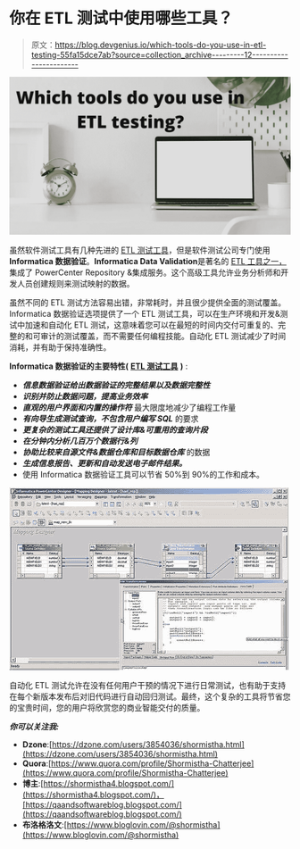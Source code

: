 # 你在 ETL 测试中使用哪些工具？

> 原文：<https://blog.devgenius.io/which-tools-do-you-use-in-etl-testing-55fa15dce7ab?source=collection_archive---------12----------------------->

![](img/c6cfcd122010e85ad802719aa141b1ad.png)

虽然软件测试工具有几种先进的 [ETL 测试工具](https://www.bloglovin.com/@shormistha/posts)，但是软件测试公司专门使用 **Informatica 数据验证**。**Informatica Data Validation**是著名的 [ETL 工具之一，](https://www.bloglovin.com/@shormistha/posts)集成了 PowerCenter Repository &集成服务。这个高级工具允许业务分析师和开发人员创建规则来测试映射的数据。

虽然不同的 ETL 测试方法容易出错，非常耗时，并且很少提供全面的测试覆盖。Informatica 数据验证选项提供了一个 ETL 测试工具，可以在生产环境和开发&测试中加速和自动化 ETL 测试，这意味着您可以在最短的时间内交付可重复的、完整的和可审计的测试覆盖，而不需要任何编程技能。自动化 ETL 测试减少了时间消耗，并有助于保持准确性。

**Informatica 数据验证的主要特性(** [**ETL 测试工具**](https://www.bloglovin.com/@shormistha/posts) **)** :

*   ***信息数据验证给出数据验证的完整结果以及数据完整性***
*   ***识别并防止数据问题，提高业务效率***
*   ***直观的用户界面和内置的操作符*** 最大限度地减少了编程工作量
*   ***有向导生成测试查询，不包含用户编写 SQL*** 的要求
*   ***更复杂的测试工具还提供了设计库&可重用的查询片段***
*   ***在分钟内分析几百万个数据行&列***
*   ***协助比较来自源文件&数据仓库和目标数据仓库*** 的数据
*   ***生成信息报告、更新和自动发送电子邮件结果。***
*   使用 Informatica 数据验证工具可以节省 50%到 90%的工作和成本。

![](img/34dbade9ef72ed619c39759c8974648a.png)

自动化 ETL 测试允许在没有任何用户干预的情况下进行日常测试，也有助于支持在每个新版本发布后对旧代码进行自动回归测试。最终，这个复杂的工具将节省您的宝贵时间，您的用户将欣赏您的商业智能交付的质量。

***你可以关注我:***

*   **Dzone**:[https://dzone.com/users/3854036/shormistha.html](https://dzone.com/users/3854036/shormistha.html)
*   **Quora**:[https://www.quora.com/profile/Shormistha-Chatterjee](https://www.quora.com/profile/Shormistha-Chatterjee)
*   **博主**:[https://shormistha4.blogspot.com/](https://shormistha4.blogspot.com/)，[https://qaandsoftwareblog.blogspot.com/](https://qaandsoftwareblog.blogspot.com/)
*   **布洛格洛文**:[https://www.bloglovin.com/@shormistha](https://www.bloglovin.com/@shormistha)